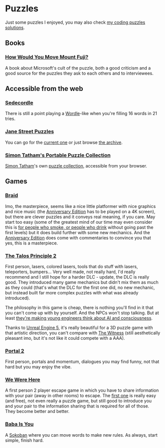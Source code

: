 # Puzzles
Just some puzzles I enjoyed, you may also check [my coding puzzles solutions](https://github.com/c4ffein/puzzles).

## Books
### [How Would You Move Mount Fuji?](https://www.amazon.fr/How-Would-Move-Mount-Fuji/dp/0316778494)
A book about Microsoft's cult of the puzzle, both a good criticism and a good source for the puzzles they ask to each others and to interviewees.

## Accessible from the web
### [Sedecordle](https://www.sedecordle.com/)
There is still a point playing a [Wordle](https://www.nytimes.com/games/wordle/index.html)-like when you're filling 16 words in 21 tries.

### [Jane Street Puzzles](https://www.janestreet.com/puzzles/)
You can go for the [current one](https://www.janestreet.com/puzzles/current-puzzle/) or just browse [the archive](https://www.janestreet.com/puzzles/archive/index.html).

### [Simon Tatham's Portable Puzzle Collection](https://www.chiark.greenend.org.uk/~sgtatham/puzzles/)
[Simon Tatham](https://en.wikipedia.org/wiki/Simon_Tatham)'s own [puzzle collection](https://www.chiark.greenend.org.uk/~sgtatham/puzzles/), accessible from your browser.

## Games
### [Braid](https://store.steampowered.com/app/499180/Braid_Anniversary_Edition/)
Imo, the masterpiece, seems like a nice little platformer with nice graphics and nice music (the [Anniversary Edition](https://store.steampowered.com/app/499180/Braid_Anniversary_Edition/) has to be played on a 4K screen), but there are clever puzzles and it conveys real meaning, if you care. May start too easy (some of the greatest mind of our time may even consider this is [for people who smoke, or people who drink](https://www.youtube.com/watch?v=xSXofLK5hFQ) without going past the first levels) but it does build further with some new mechanics.
And the [Anniversary Edition](https://store.steampowered.com/app/499180/Braid_Anniversary_Edition/) does come with commentaries to convince you that yes, this is a masterpiece.

### [The Talos Principle 2](https://store.steampowered.com/app/835960/The_Talos_Principle_2/)
First person, lasers, colored lasers, tools that do stuff with lasers, teleporters, bumpers...
Very well made, not really hard, I'd really recommend and I still hope for a harder DLC - update, the DLC is really good.
They introduced many game mechanics but didn't mix them as much as they could
(that's what the DLC for the first one did, no new mechanic, but instead built far more complex puzzles with what was already introduced).

The philosophy in this game is cheap, there is nothing you'll find in it that you can't come up with by yourself.
And the NPCs won't stop talking.
But at least [they're making young engineers think about AI and consciousness](https://www.lesswrong.com/posts/hgpGbepiNzHMBDHcF/the-talos-principle).

Thanks to [Unreal Engine 5](https://www.unrealengine.com/en-US/developer-interviews/inside-croteam-s-transition-from-in-house-tech-to-ue5-for-the-talos-principle-2), it's really beautiful for a 3D puzzle game with that artistic direction, you can't compare with [The Witness](https://store.steampowered.com/app/210970/The_Witness/) (still aesthetically pleasant imo, but it's not like it could compete with a AAA).

### [Portal 2](store.steampowered.com/app/620/Portal_2/)
First person, portals and momentum, dialogues you may find funny, not that hard but you may enjoy the vibe.

### [We Were Here](https://store.steampowered.com/app/582500/We_Were_Here/)
A first person 2 player escape game in which  you have to share information with your pair (away in other rooms) to escape. The [first one](https://store.steampowered.com/app/582500/We_Were_Here/) is really easy (and free), not even really a puzzle game, but still good to introduce you and your pair to the information sharing that is required for all of those. They become better and better.

### [Baba Is You](https://store.steampowered.com/app/736260/Baba_Is_You/)
A [Sokoban](https://en.wikipedia.org/wiki/Sokoban) where you can move words to make new rules. As always, start simple, finish hard.

